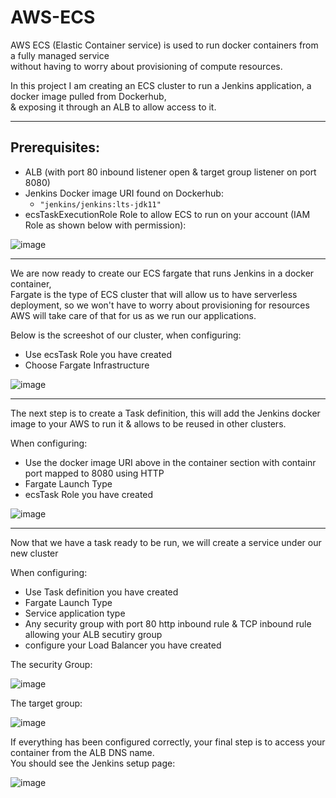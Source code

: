 # AWS-ECS

AWS ECS (Elastic Container service) is used to run docker containers from a fully managed service<br/>without having to worry about provisioning of compute resources.<br/>



In this project I am creating an ECS cluster to run a Jenkins application, a docker image pulled from Dockerhub,<br/>& exposing it through an ALB to allow access to it.

<hr/>

## Prerequisites:

 - ALB (with port 80 inbound listener open & target group listener on port 8080)
 - Jenkins Docker image URI found on Dockerhub:
   - ``` "jenkins/jenkins:lts-jdk11" ```
 - ecsTaskExecutionRole Role to allow ECS to run on your account (IAM Role as shown below with permission):

![image](https://github.com/Semir-Devops/AWS-ECS/assets/144611511/9f5d6ab8-00b5-4f0b-a508-bac955632457)

<hr/>

We are now ready to create our ECS fargate that runs Jenkins in a docker container,<br/>Fargate is the type of ECS cluster that will allow us to have serverless deployment, so we won't have to worry about provisioning for resources<br/>AWS will take care of that for us
as we run our applications.

Below is the screeshot of our cluster, when configuring:
 - Use ecsTask Role you have created
 - Choose Fargate Infrastructure

![image](https://github.com/Semir-Devops/AWS-ECS/assets/144611511/5f8dc57b-9683-457e-bd20-f77b0efe1374)

<hr/>

The next step is to create a Task definition, this will add the Jenkins docker image to your AWS to run it & allows to be reused in other clusters.

When configuring:
 - Use the docker image URI above in the container section with containr port mapped to 8080 using HTTP
 - Fargate Launch Type
 - ecsTask Role you have created

![image](https://github.com/Semir-Devops/AWS-ECS/assets/144611511/8ed8dfd3-0522-443c-97b6-c801a9fac31b)

<hr/>

Now that we have a task ready to be run, we will create a service under our new cluster

When configuring:
 - Use Task definition you have created
 - Fargate Launch Type
 - Service application type
 - Any security group with port 80 http inbound rule & TCP inbound rule allowing your ALB secutiry group
 - configure your Load Balancer you have created

The security Group:

![image](https://github.com/Semir-Devops/AWS-ECS/assets/144611511/d746cca5-b146-420b-8b84-fb8e83b1c96d)

The target group:

![image](https://github.com/Semir-Devops/AWS-ECS/assets/144611511/0a82bc37-6795-463e-8227-a342ba11c6e8)


If everything has been configured correctly, your final step is to access your container from the ALB DNS name.<br/>You should see the Jenkins setup page:

![image](https://github.com/Semir-Devops/AWS-ECS/assets/144611511/a1145858-8823-40e7-8204-cdb5aa0285e9)

